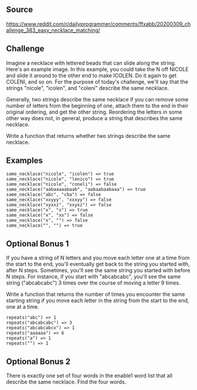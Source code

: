 ## Source
https://www.reddit.com/r/dailyprogrammer/comments/ffxabb/20200309_challenge_383_easy_necklace_matching/

## Challenge
Imagine a necklace with lettered beads that can slide along the string. Here's an example image. 
In this example, you could take the N off NICOLE and slide it around to the other end to make ICOLEN. 
Do it again to get COLENI, and so on. For the purpose of today's challenge, we'll say that the strings "nicole", "icolen", and "coleni" describe the same necklace.

Generally, two strings describe the same necklace if you can remove some number of letters from the beginning of one, attach them to the end in their original ordering, and get the other string. 
Reordering the letters in some other way does not, in general, produce a string that describes the same necklace.

Write a function that returns whether two strings describe the same necklace.

## Examples
```
same_necklace("nicole", "icolen") => true
same_necklace("nicole", "lenico") => true
same_necklace("nicole", "coneli") => false
same_necklace("aabaaaaabaab", "aabaabaabaaa") => true
same_necklace("abc", "cba") => false
same_necklace("xxyyy", "xxxyy") => false
same_necklace("xyxxz", "xxyxz") => false
same_necklace("x", "x") => true
same_necklace("x", "xx") => false
same_necklace("x", "") => false
same_necklace("", "") => true
```

## Optional Bonus 1
If you have a string of N letters and you move each letter one at a time from the start to the end, you'll eventually get back to the string you started with, after N steps. 
Sometimes, you'll see the same string you started with before N steps. 
For instance, if you start with "abcabcabc", you'll see the same string ("abcabcabc") 3 times over the course of moving a letter 9 times.

Write a function that returns the number of times you encounter the same starting string if you move each letter in the string from the start to the end, one at a time.

```
repeats("abc") => 1
repeats("abcabcabc") => 3
repeats("abcabcabcx") => 1
repeats("aaaaaa") => 6
repeats("a") => 1
repeats("") => 1
```

## Optional Bonus 2
There is exactly one set of four words in the enable1 word list that all describe the same necklace. Find the four words.